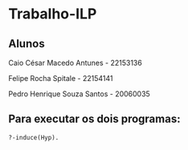 # Trabalho-ILP
## Alunos
Caio César Macedo Antunes - 22153136

Felipe Rocha Spitale - 22154141

Pedro Henrique Souza Santos - 20060035

## Para executar os dois programas:

``?-induce(Hyp).``
